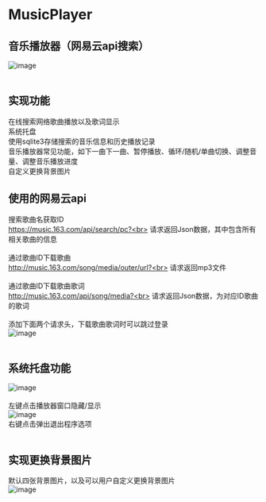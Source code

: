 # MusicPlayer
## 音乐播放器（网易云api搜索）<br>

![image](https://github.com/user-attachments/assets/69fc95c8-45ef-40cd-a827-5687a44d562b)<br>
<br>

实现功能<br>
---
在线搜索网络歌曲播放以及歌词显示<br>
系统托盘<br>
使用sqlite3存储搜索的音乐信息和历史播放记录<br>
音乐播放器常见功能，如下一曲下一曲、暂停播放、循环/随机/单曲切换、调整音量、调整音乐播放进度<br>
自定义更换背景图片<br>

使用的网易云api<br>
---
搜索歌曲名获取ID<br>
https://music.163.com/api/search/pc?<br>
请求返回Json数据，其中包含所有相关歌曲的信息<br>
<br>
通过歌曲ID下载歌曲<br>
http://music.163.com/song/media/outer/url?<br>
请求返回mp3文件<br>
<br>
通过歌曲ID下载歌曲歌词<br>
http://music.163.com/api/song/media?<br>
请求返回Json数据，为对应ID歌曲的歌词<br>
<br>
添加下面两个请求头，下载歌曲歌词时可以跳过登录<br>
![image](https://github.com/user-attachments/assets/b598aaaa-cf0b-4278-97d4-0e2edacc4339)<br>
<br>

系统托盘功能<br>
---
![image](https://github.com/user-attachments/assets/562dac7f-ff32-48e9-ac9c-af0cf9afe7b7)<br>
<br>
左键点击播放器窗口隐藏/显示<br>
![image](https://github.com/user-attachments/assets/d3a4a4da-78e5-4d32-ac22-93b2d32b6003)<br>
右键点击弹出退出程序选项<br>
<br>



实现更换背景图片<br>
---
默认四张背景图片，以及可以用户自定义更换背景图片<br>
![image](https://github.com/user-attachments/assets/e0f356d8-eb52-4ac5-9b5b-1b4b5c5e8886)<br>
<br>
<br>
<br>
<br>
<br>
<br>
